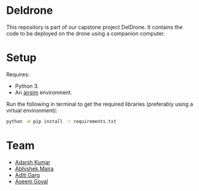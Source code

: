 # Deldrone
This repository is part of our capstone project DelDrone. It contains the
code to be deployed on the drone using a companion computer.

# Setup
Requires:
- Python 3.
- An [airsim](https://github.com/microsoft/airsim) environment.

Run the following in terminal to get the required libraries (preferably
using a virtual environment):
``` bash
python -m pip install -r requirements.txt
```

# Team
- [Adarsh Kumar](https://github.com/iamadarshk)
- [Abhishek Maira](https://github.com/AbhishekMaira10)
- [Aditi Garg](https://github.com/aditi-08)
- [Aseem Goyal](https://github.com/aseemgoyal200)
